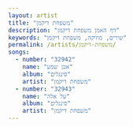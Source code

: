 ```yaml
---
layout: artist
title: "משפחת דיקמן"
description: "דף האמן משפחת דיקמן"
keywords: "שירים, מוזיקה, משפחת דיקמן"
permalink: /artists/משפחת-דיקמן/
songs:
  - number: "32942"
    name: "אכן שמע"
    album: "סינגלים"
    artist: "משפחת דיקמן"
  - number: "32943"
    name: "על אלה"
    album: "סינגלים"
    artist: "משפחת דיקמן"
---
```

